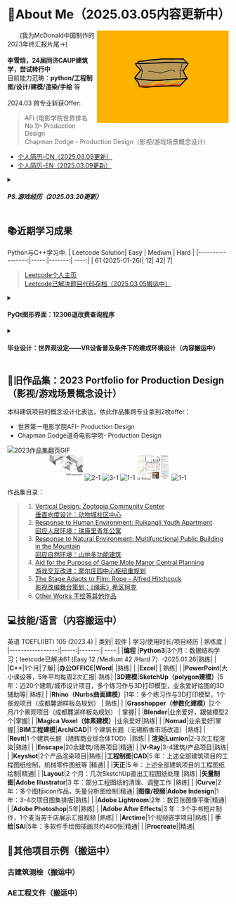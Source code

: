 # 👋About Me（2025.03.05内容更新中）
<picture> <img alt="McDonald2023年底汇报.gif" src="McDonald2023年底汇报.gif" align="right" width=300></picture>
&emsp;&emsp;(我为McDonald中国制作的2023年终汇报片尾→)<br><br>
**李雪焓，24届同济CAUP建筑学，尝试转行中**<br>
目前能力范畴：**python/工程制图/设计/建模/渲染/手绘** 等<br><br>
2024.03 跨专业斩获Offer:<br>

> AFI (电影学院世界排名No.1)– Production Design<br>
> Chapman Dodge - Production Design（影视/游戏场景概念设计）

- [个人简历-CN（2025.03.09更新）](https://github.com/DiceContractor/DiceContractor/blob/293365e2f68fa25f3ac6626ed845932f159bc351/%E7%AE%80%E5%8E%86-%E6%9D%8E%E9%9B%AA%E7%84%93-20250309.pdf)
- [个人简历-EN（2025.03.09更新）](https://github.com/DiceContractor/DiceContractor/blob/293365e2f68fa25f3ac6626ed845932f159bc351/resume-lxh-20250309.pdf)

<details>
<summary><h5>PS.游戏经历（2025.03.20更新）</h5></summary>
   steam库90个左右，游戏偏好：冒险、生存、建造<br><br>
   
   | NS  | PC | 手游 |
   |----:|---:|-----:|
   |塞尔达-旷野之息通关-195h<br>塞尔达-王国之泪50%-85h<br>动物森友会-120h<br>云了弹丸论破全系列|星露谷完美度100%档一个-500h<br>泰拉瑞亚200h<br>饥荒（+联机版）203h<br>Bear and Breakfast-49h<br>人类一败涂地20h<br>双人成行通关36h<br>茶杯头20h<br>锈湖全系列<br>火山的女儿23h<br>Stick Fight: The Game<br>药剂工艺<br>Unpacking<br>Garden Galaxy-17h<br>传说之下<br>Kalimba<br>A Little to the Left<br>Helltaker<br>Stickybusiness<br>Townscaper<br>|凹凸世界<br>摩尔庄园<br>姜饼人王国<br>跑跑姜饼人<br>乐高无限<br>江南百景图|
</details>

## 📚近期学习成果
Python与C++学习中.
| Leetcode Solution| Easy | Medium | Hard |
|-----------------:|-----:|-------:| ----:|
|   61 (2025-01-26)|    12|      42|     7|

> [Leetcode个人主页](https://leetcode.cn/u/dicecontractor/)<br>
> [Leetcode已解决题目代码存档（2025.03.05搬运中）](https://github.com/DiceContractor/Leetcode-Solutions)

<details>
<summary><h4>PyQt图形界面：12306退改费查询程序</h4></summary><br>
   &emsp;&emsp;为学习PyQT图形界面而设计的程序，可以直观展示退改费随时间变化，并指导操作策略。
 
 - 使用工具：PySide6
 -  [github源代码](https://github.com/DiceContractor/PyQt-12306)

<div align="left">
  <picture> <img alt="退票" src="https://github.com/DiceContractor/PyQt-12306/blob/15956da7faad65edf5caa4c73af88a73b258971d/PyQt%E5%9B%BE%E5%BD%A2%E7%95%8C%E9%9D%A2-12306%E9%80%80%E6%94%B9%E8%B4%B9%E6%9F%A5%E8%AF%A2-%E9%80%80%E7%A5%A8.gif" width=600></picture>
   <picture> <img alt="改签" src="https://github.com/DiceContractor/PyQt-12306/blob/15956da7faad65edf5caa4c73af88a73b258971d/PyQt%E5%9B%BE%E5%BD%A2%E7%95%8C%E9%9D%A2-12306%E9%80%80%E6%94%B9%E8%B4%B9%E6%9F%A5%E8%AF%A2-%E6%94%B9%E7%A5%A8.gif" width=600></picture>
</div>
</details>


<details>
<summary><h4>毕业设计：世界观设定——VR设备普及条件下的建成环境设计（内容搬运中）</h4></summary><br>

  <picture> <img alt="图层概念示意" src="https://github.com/DiceContractor/DiceContractor/blob/a4dd0ba789ca1c26ec690822fcc50416d14e19a5/%E6%AF%95%E4%B8%9A%E8%AE%BE%E8%AE%A1/%E6%AF%95%E8%AE%BE-show.png" ></picture>
   <picture> <img alt="图层叠加原理" src="https://github.com/DiceContractor/DiceContractor/blob/a4dd0ba789ca1c26ec690822fcc50416d14e19a5/%E6%AF%95%E4%B8%9A%E8%AE%BE%E8%AE%A1/%E5%9B%BE%E5%B1%82%E5%9C%BA%E6%99%AF-%E8%BD%B4%E6%B5%8B/%E5%9B%BE%E5%B1%82%E5%8F%A0%E5%8A%A0%E5%8E%9F%E7%90%86.gif" width=600 align="right"></picture>

   &emsp;&emsp;在VR设备如手机一般普及的时代，建筑空间的使用方法与城市规划的逻辑可能产生质的变化。当数字空间与物理空间叠加于一处，人的生活方式将会如何？结合大众IP提供的“故事性”、“目的性”和“体验感”，本小组提供了一种设想：<br><br>
   
   - 充分发展的 VR 将提供身临其境的体感，可以卷缩许多特定的物理功能空间（如演唱会等）；
   - 节省下的空间，不再进行物理层面上的功能定义；
   - 将人的高层次需求按行为模式分类，成为一个个“虚拟图层”叠加在未定义的物理空间中，加载功能；
   - 城市将会呈现出均质、弥散、颗粒度较小、低层高密度的状态，例如：城市生活空间可个人定制而不影响公共，地标可随时间变化。是一种可生长、快速新陈代谢、更加平等多元的城市形态。<br><br>
   
 -  [设计文档-公开链接（包含设计思路、生成过程等）](https://www.mubu.com/doc/30LYp5fg9rM)
 -  [答辩PPT-公开链接](https://www.canva.cn/design/DAGHh2rS2PU/megYCWXRAZYrxvkUtjCGdg/view?utm_content=DAGHh2rS2PU&utm_campaign=designshare&utm_medium=link2&utm_source=uniquelinks&utlId=hd2a9415097)

   <picture> <img alt="街道美学蜕变" src="https://github.com/DiceContractor/DiceContractor/blob/a4dd0ba789ca1c26ec690822fcc50416d14e19a5/%E6%AF%95%E4%B8%9A%E8%AE%BE%E8%AE%A1/%E8%A1%97%E9%81%93%E7%BE%8E%E5%AD%A6%E8%9C%95%E5%8F%98.gif"></picture>
   
</details>

## 📑旧作品集：2023 Portfolio for Production Design（影视/游戏场景概念设计）
本科建筑项目的概念设计化表达，依此作品集跨专业拿到2枚offer：

- 世界第一电影学院AFI- Production Design
- Chapman Dodge道奇电影学院- Production Design

<picture> <img alt="2023作品集翻页GIF" src="Portfolio for PD 2023/portfolio2023.gif" align="right" width=550></picture>

 <div align="center">
   <img src="Portfolio for PD 2023/cover/1-1.png" alt="1-1"title="1-Vertical Design:Zootopia Community Center
   垂直向度设计：动物城社区中心"width=15%>
   <img src="Portfolio for PD 2023/cover/2-1.png" alt="2-1"title="2-Response to Human Environment:Ruikangli Youth Apartment 
   回应人居环境：瑞康里青年公寓"width=15%>
   <img src="Portfolio for PD 2023/cover/3-1.png" alt="3-1"title="3-Response to Natural Environment:Multifunctional Public Building in the Mountain 
    回应自然环境：山地多功能建筑"width=15%>
   <img src="Portfolio for PD 2023/cover/4-2.png" alt="1-1"title="4-Aid for the Purpose of Game:Mole Manor Central Planning
游戏场景增强：摩尔庄园中心枢纽重规划"width=15%>
   <img src="Portfolio for PD 2023/cover/5-1.png" alt="1-1"title="5-The Stage Adapts to Film: Rope - Alfred Hitchcock
影视改编舞台策划：《绳索》希区柯克"width=15%>
   <img src="Portfolio for PD 2023/cover/6-2.png" alt="1-1"title="6-Other Works 手绘等其他作品"width=15%>
 </div>
 
作品集目录：

> 1. [Vertical Design: Zootopia Community Center<br>垂直向度设计：动物城社区中心](https://github.com/DiceContractor/DiceContractor/blob/main/Portfolio%20for%20PD%202023/1-Zootopia%20Community%20Center.pdf)
> 3. [Response to Human Environment: Ruikangli Youth Apartment<br>回应人居环境：瑞康里青年公寓](https://github.com/DiceContractor/DiceContractor/blob/main/Portfolio%20for%20PD%202023/2-Ruikangli%20Youth%20Apartment.pdf)
> 4. [Response to Natural Environment: Multifunctional Public Building in the Mountain<br>回应自然环境：山地多功能建筑](https://github.com/DiceContractor/DiceContractor/blob/main/Portfolio%20for%20PD%202023/3-Multifunctional%20Public%20Building%20in%20the%20Mountain.pdf)
> 5. [Aid for the Purpose of Game:Mole Manor Central Planning<br>游戏交互改进：摩尔庄园中心枢纽重规划](https://github.com/DiceContractor/DiceContractor/blob/main/Portfolio%20for%20PD%202023/4-Mole%20Manor%20Central%20Planning.pdf)
> 6. [The Stage Adapts to Film: Rope - Alfred Hitchcock<br>影视改编舞台策划：《绳索》希区柯克](https://github.com/DiceContractor/DiceContractor/blob/main/Portfolio%20for%20PD%202023/5-Rope.pdf)
> 7. [Other Works 手绘等其他作品](https://github.com/DiceContractor/DiceContractor/blob/main/Portfolio%20for%20PD%202023/6-Others.pdf)

## 💻技能/语言（内容搬运中）
英语  TOEFL(IBT) 105    (2023.4)
| 类别| 软件 | 学习/使用时长/项目经历 | 熟练度 |
|-----------------:|-----:|-------:| ----:|
|**编程**  |**Python3**|3个月：数据结构学习；leetcode已解决61 (Easy 12 /Medium 42 /Hard 7）-2025.01.26|熟练|
|          |**C++**|1个月|了解|
|**办公OFFICE**|**Word**|   |熟练|
|          |**Excel**|    |     熟练|
|          |**PowerPoint**|大小课设等，5年平均每周2次汇报|     熟练|
|**3D建模**|**SketchUp（polygon建模）**|5年：近20个建筑/城市设计项目，多个练习作与3D打印模型，业余爱好绘图的3D辅助等|     熟练|
|          |**Rhino（Nurbs曲面建模）**|1年：多个练习作与3D打印模型，1个景观项目（成都麓湖样板岛规划） |     熟练|
|          |**Grasshopper（参数化建模）**|2个月/1个景观项目（成都麓湖样板岛规划） |     掌握|
|          |**Blender**|业余爱好，跟做模型2个|掌握|
|          |**Magica Voxel（体素建模）**|业余爱好|熟练|
|          |**Nomad**|业余爱好|掌握|
|**BIM工程建模**|**ArchiCAD**|1 个建筑长题（无锡稻香市场改造）|熟练|
|          |**Revit**|1 个建筑长题（旭辉商业综合体TOD）|熟练|
|  **渲染**|**Lumion**|2-3次工程渲染|熟练|
|          |**Enscape**|20余建筑/场景项目|精通|
|          |**V-Ray**|3-4建筑/产品项目|熟练|
|          |**Keyshot**|2个产品渲染项目|熟练|
|**工程制图**|**CAD**|5 年：上述全部建筑项目的工程图纸绘制，机械零件图纸等 |精通|
|          |**天正**|5 年：上述全部建筑项目的工程图纸绘制|精通|
|          |**Layout**|2 个月：几次SketchUp直出工程图纸处理 |熟练|
|**矢量制图**|**Adobe Illustrator**|3 年：部分工程图纸的清理、调整工作 |熟练|
|          |**Curve**|2 年：多个图标icon作品，矢量分析图绘制|精通|
|**图像/视频**|**Adobe Indesign**|1年：3-4次项目图集排版|熟练|
|          |**Adobe Lightroom**|2年：数百张图像平衡|精通|
|          |**Adobe Photoshop**|5年|熟练|
|          |**Adobe After Effects**|3 年：3个手书短片制作，1个麦当劳千店展示汇报视频 |熟练|
|          |**Arctime**|1个视频嵌字项目|熟练|
|  **手绘**|**SAI**|5年：多软件手绘图插画共约460张|精通|
|          |**Procreate**||精通|


## 📎其他项目示例（搬运中）

### 古建筑测绘（搬运中）
### AE工程文件（搬运中）
